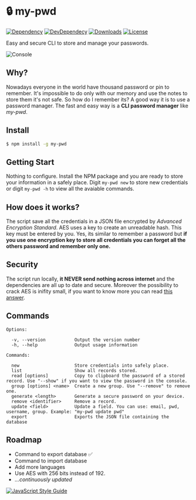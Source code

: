 # :lock: my-pwd
[![Dependency](https://david-dm.org/Biuni/my-pwd.svg)](https://david-dm.org/Biuni/my-pwd)
[![DevDependecy](https://david-dm.org/Biuni/my-pwd/dev-status.svg)](https://david-dm.org/Biuni/my-pwd?type=dev)
[![Downloads](https://img.shields.io/npm/dt/my-pwd.svg)](https://www.npmjs.com/package/my-pwd)
[![License](https://img.shields.io/npm/l/my-pwd.svg)](https://github.com/Biuni/my-pwd/blob/master/LICENSE)

Easy and secure CLI to store and manage your passwords.

![Console](https://i.imgur.com/2zovIjU.gif)

## Why?
Nowadays everyone in the world have thousand password or pin to remember. It's impossible to do only with our memory and use the notes to store them it's not safe. So how do I remember its? A good way it is to use a password manager. The fast and easy way is a **CLI password manager** like *my-pwd*.

## Install
```sh
$ npm install -g my-pwd
```

## Getting Start
Nothing to configure. Install the NPM package and you are ready to store your information in a safely place. Digit `my-pwd new` to store new credentials or digit `my-pwd -h` to view all the avaiable commands.

## How does it works? 
The script save all the credentials in a JSON file encrypted by *Advanced Encryption Standard*. AES uses a key to create an unreadable hash. This key must be entered by you. Yes, its similar to remember a password but **if you use one encryption key to store all credentials you can forget all the others password and remember only one.**

## Security
The script run locally, **it NEVER send nothing across internet** and the dependencies are all up to date and secure. Moreover the possibility to crack AES is inifity small, if you want to know more you can read [this answer](https://crypto.stackexchange.com/a/6828).

## Commands
```
Options:

  -v, --version           Output the version number
  -h, --help              Output usage information

Commands:

  new                     Store credentials into safely place.
  list                    Show all records stored.
  read [options]          Copy to clipboard the password of a stored record. Use "--show" if you want to view the password in the console.
  group [options] <name>  Create a new group. Use "--remove" to remove one.
  generate <length>       Generate a secure password on your device.
  remove <identifier>     Remove a record.
  update <field>          Update a field. You can use: email, pwd, username, group. Example: "my-pwd update pwd"
  export                  Exports the JSON file containing the database
```

## Roadmap
  - Command to export database :white_check_mark:
  - Command to import database
  - Add more languages
  - Use AES with 256 bits instead of 192.
  - *...continuously updated*

[![JavaScript Style Guide](https://cdn.rawgit.com/standard/standard/master/badge.svg)](https://github.com/standard/standard)